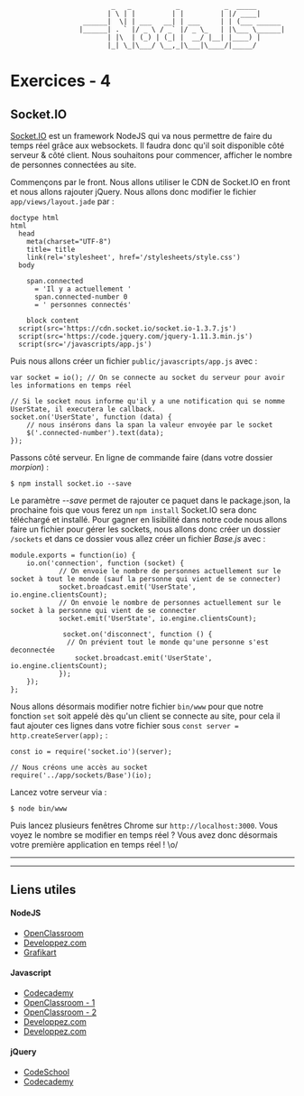 				             _   _           _           _  _____
				            | \ | |         | |         | |/ ____|
				      ______|  \| | ___   __| | ___     | | (___ ______
				     |______| . ` |/ _ \ / _` |/ _ \_   | |\___ \______|
				            | |\  | (_) | (_| |  __/ |__| |____) |
				            |_| \_|\___/ \__,_|\___|\____/|_____/



# Exercices - 4

## Socket.IO

[Socket.IO](http://socket.io/) est un framework NodeJS qui va nous permettre de faire du temps réel grâce aux websockets. Il faudra donc qu'il soit disponible côté serveur & côté client. Nous souhaitons pour commencer, afficher le nombre de personnes connectées au site.


Commençons par le front. Nous allons utiliser le CDN de Socket.IO en front et nous allons rajouter jQuery. Nous allons donc modifier le fichier `app/views/layout.jade` par :

```
doctype html
html
  head
    meta(charset="UTF-8")
    title= title
    link(rel='stylesheet', href='/stylesheets/style.css')
  body

    span.connected
      = 'Il y a actuellement '
      span.connected-number 0
      = ' personnes connectés'

    block content
  script(src='https://cdn.socket.io/socket.io-1.3.7.js')
  script(src='https://code.jquery.com/jquery-1.11.3.min.js')
  script(src='/javascripts/app.js')
```

Puis nous allons créer un fichier `public/javascripts/app.js` avec :

```
var socket = io(); // On se connecte au socket du serveur pour avoir les informations en temps réel

// Si le socket nous informe qu'il y a une notification qui se nomme UserState, il executera le callback.
socket.on('UserState', function (data) {
	// nous insérons dans la span la valeur envoyée par le socket
    $('.connected-number').text(data);
});
```

Passons côté serveur. En ligne de commande faire (dans votre dossier _morpion_) :

```
$ npm install socket.io --save
```
Le paramètre _--save_ permet de rajouter ce paquet dans le package.json, la prochaine fois que vous ferez un `npm install` Socket.IO sera donc téléchargé et installé.
Pour gagner en lisibilité dans notre code nous allons faire un fichier pour gérer les sockets, nous allons donc créer un dossier `/sockets` et dans ce dossier vous allez créer un fichier _Base.js_ avec :

```
module.exports = function(io) {
    io.on('connection', function (socket) {
            // On envoie le nombre de personnes actuellement sur le socket à tout le monde (sauf la personne qui vient de se connecter)
            socket.broadcast.emit('UserState', io.engine.clientsCount);
            // On envoie le nombre de personnes actuellement sur le socket à la personne qui vient de se connecter
            socket.emit('UserState', io.engine.clientsCount);

             socket.on('disconnect', function () {
              // On prévient tout le monde qu'une personne s'est deconnectée
                socket.broadcast.emit('UserState', io.engine.clientsCount);
            });
    });
};
```

Nous allons désormais modifier notre fichier `bin/www` pour que notre fonction `set` soit appelé dès qu'un client se connecte au site, pour cela il faut ajouter ces lignes dans votre fichier sous `const server = http.createServer(app);` :

```
const io = require('socket.io')(server);

// Nous créons une accès au socket
require('../app/sockets/Base')(io);
```

Lancez votre serveur via :

```
$ node bin/www
```

Puis lancez plusieurs fenêtres Chrome sur `http://localhost:3000`. Vous voyez le nombre se modifier en temps réel ? Vous avez donc désormais votre première application en temps réel ! \o/

__________
__________

## Liens utiles

#### NodeJS

* [OpenClassroom](https://openclassrooms.com/courses/des-applications-ultra-rapides-avec-node-js)
* [Developpez.com](http://nodejs.developpez.com/tutoriels/javascript/node-js-livre-debutant/)
* [Grafikart](http://www.grafikart.fr/tutoriels/nodejs/nodejs-socketio-tchat-366)

#### Javascript

* [Codecademy](https://www.codecademy.com/tracks/javascript)
* [OpenClassroom - 1](https://openclassrooms.com/courses/tout-sur-le-javascript)
* [OpenClassroom - 2](https://openclassrooms.com/courses/dynamisez-vos-sites-web-avec-javascript)
* [Developpez.com](http://javascript.developpez.com/cours/)
* [Developpez.com](http://javascript.developpez.com/cours/)

#### jQuery

* [CodeSchool](https://www.codeschool.com/courses/try-jquery)
* [Codecademy](https://www.codecademy.com/tracks/jquery)
